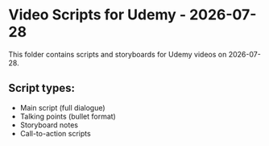 # Video Scripts for Udemy - 2026-07-28

This folder contains scripts and storyboards for Udemy videos on 2026-07-28.

## Script types:
- Main script (full dialogue)
- Talking points (bullet format)
- Storyboard notes
- Call-to-action scripts
